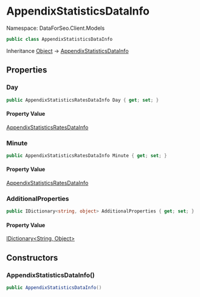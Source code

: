 # AppendixStatisticsDataInfo

Namespace: DataForSeo.Client.Models

```csharp
public class AppendixStatisticsDataInfo
```

Inheritance [Object](https://docs.microsoft.com/en-us/dotnet/api/system.object) → [AppendixStatisticsDataInfo](./dataforseo.client.models.appendixstatisticsdatainfo.md)

## Properties

### **Day**

```csharp
public AppendixStatisticsRatesDataInfo Day { get; set; }
```

#### Property Value

[AppendixStatisticsRatesDataInfo](./dataforseo.client.models.appendixstatisticsratesdatainfo.md)<br>

### **Minute**

```csharp
public AppendixStatisticsRatesDataInfo Minute { get; set; }
```

#### Property Value

[AppendixStatisticsRatesDataInfo](./dataforseo.client.models.appendixstatisticsratesdatainfo.md)<br>

### **AdditionalProperties**

```csharp
public IDictionary<string, object> AdditionalProperties { get; set; }
```

#### Property Value

[IDictionary&lt;String, Object&gt;](https://docs.microsoft.com/en-us/dotnet/api/system.collections.generic.idictionary-2)<br>

## Constructors

### **AppendixStatisticsDataInfo()**

```csharp
public AppendixStatisticsDataInfo()
```
